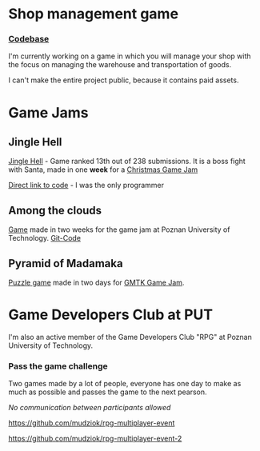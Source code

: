# Shop management game
### [Codebase](https://github.com/kris659/ShopManagementGamePrototype-Codebase)
I'm currently working on a game in which you will manage your shop with the focus on managing the warehouse and transportation of goods.

I can't make the entire project public, because it contains paid assets.




# Game Jams
## Jingle Hell
[Jingle Hell](https://calveingames.itch.io/jingle-hell) - Game ranked 13th out of 238 submissions. It is a boss fight with Santa, made in one  **week** for a [Christmas Game Jam](https://itch.io/jam/jame-gam-christmas-edition)

[Direct link to code](https://github.com/kris659/jingle-hell/tree/main/My%20project/Assets/Scripts) - I was the only programmer
## Among the clouds
[Game](https://kris659.itch.io/among-the-clouds) made in two weeks for the game jam at Poznan University of Technology. [Git-Code](https://github.com/Wiechete/Sky-Plane-game/tree/main/Sky%20plane/Assets/Scripts)
## Pyramid of Madamaka
[Puzzle game](https://kris659.itch.io/pyramid-of-madamaka) made in two days for [GMTK Game Jam](https://itch.io/jam/gmtk-2023).
# Game Developers Club at PUT
I'm also an active member of the Game Developers Club "RPG" at Poznan University of Technology.


### Pass the game challenge
Two games made by a lot of people, everyone has one day to make as much as possible and passes the game to the next pearson.

*No communication between participants allowed*

https://github.com/mudziok/rpg-multiplayer-event

https://github.com/mudziok/rpg-multiplayer-event-2
